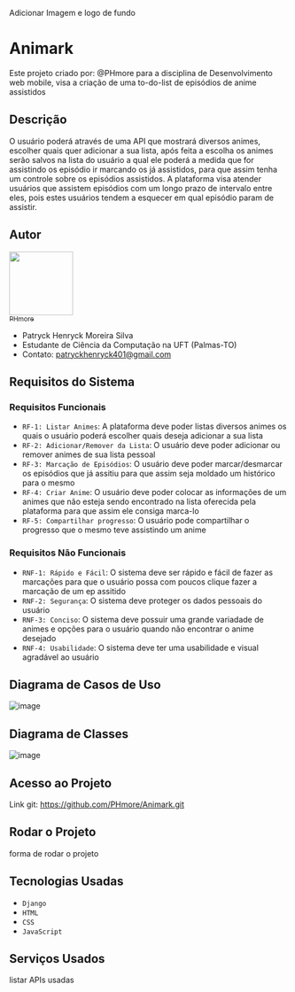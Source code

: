 Adicionar Imagem e logo de fundo
# Animark
Este projeto criado por: @PHmore para a disciplina de Desenvolvimento web mobile, visa a criação de uma to-do-list de episódios de anime assistidos

## Descrição
O usuário poderá através de uma API que mostrará diversos animes, escolher quais quer adicionar a sua lista, após feita a escolha os animes serão salvos na lista do usuário a qual ele poderá a medida que for assistindo os episódio ir marcando os já assistidos, para que assim tenha um controle sobre os episódios assistidos. A plataforma visa atender usuários que assistem episódios com um longo prazo de intervalo entre eles, pois estes usuários tendem a esquecer em qual episódio param de assistir.

## Autor
[<img loading="PHmore" src="https://avatars.githubusercontent.com/u/107047839?v=4" width=115><br><sub>PHmore</sub>](https://github.com/PHmore)
- Patryck Henryck Moreira Silva
- Estudante de Ciência da Computação na UFT (Palmas-TO)
- Contato: patryckhenryck401@gmail.com

## Requisitos do Sistema

### Requisitos Funcionais
- `RF-1: Listar Animes`: A plataforma deve poder listas diversos animes os quais o usuário poderá escolher quais deseja adicionar a sua lista
- `RF-2: Adicionar/Remover da Lista`: O usuário deve poder adicionar ou remover animes de sua lista pessoal
- `RF-3: Marcação de Episódios`: O usuário deve poder marcar/desmarcar os episódios que já assitiu para que assim seja moldado um histórico para o mesmo
- `RF-4: Criar Anime`: O usuário deve poder colocar as informações de um animes que não esteja sendo encontrado na lista oferecida pela plataforma para que assim ele consiga marca-lo
- `RF-5: Compartilhar progresso`: O usuário pode compartilhar o progresso que o mesmo teve assistindo um anime

### Requisitos Não Funcionais
- `RNF-1: Rápido e Fácil`: O sistema deve ser rápido e fácil de fazer as marcações para que o usuário possa com poucos clique fazer a marcação de um ep assitido
- `RNF-2: Segurança`: O sistema deve proteger os dados pessoais do usuário
- `RNF-3: Conciso`: O sistema deve possuir uma grande variadade de animes e opções para o usuário quando não encontrar o anime desejado
- `RNF-4: Usabilidade`: O sistema deve ter uma usabilidade e visual agradável ao usuário
  
## Diagrama de Casos de Uso
![image](https://github.com/PHmore/Animark/assets/107047839/d5795a9d-4f63-454b-a174-0b65ddab4970)

## Diagrama de Classes
![image](https://github.com/PHmore/Animark/assets/107047839/a8d83865-668e-44fe-8ced-033d79ab7219)

## Acesso ao Projeto
Link git: https://github.com/PHmore/Animark.git

## Rodar o Projeto
forma de rodar o projeto

## Tecnologias Usadas
- `Django`
- `HTML`
- `CSS`
- `JavaScript`

## Serviços Usados
listar APIs usadas

